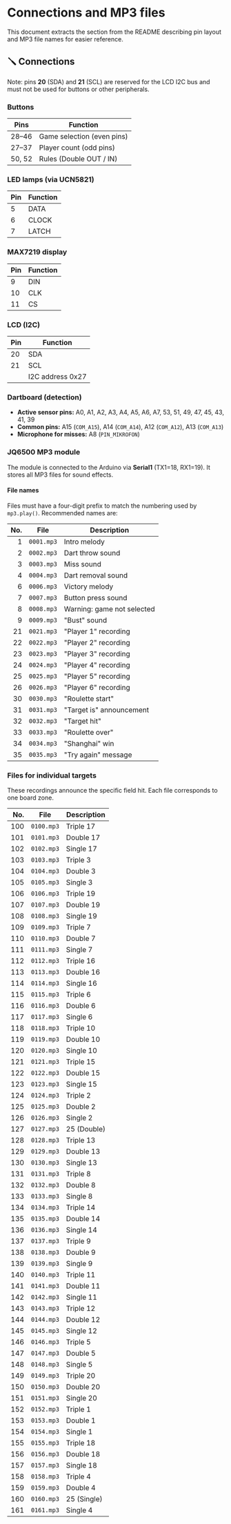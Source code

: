 # Connections and MP3 files

This document extracts the section from the README describing pin layout and MP3 file names for easier reference.

## 🪛 Connections

Note: pins **20** (SDA) and **21** (SCL) are reserved for the LCD I2C bus and must not be used for buttons or other peripherals.

### Buttons

| Pins | Function |
|--------|------------------|
| 28–46  | Game selection (even pins) |
| 27–37  | Player count (odd pins) |
| 50, 52 | Rules (Double OUT / IN) |

### LED lamps (via UCN5821)

| Pin | Function |
|-----|----------|
| 5   | DATA |
| 6   | CLOCK |
| 7   | LATCH |

### MAX7219 display

| Pin | Function |
|-----|----------|
| 9   | DIN |
| 10  | CLK |
| 11  | CS |

### LCD (I2C)

| Pin | Function |
|-----|----------|
| 20  | SDA |
| 21  | SCL |
|     | I2C address 0x27 |

### Dartboard (detection)

- **Active sensor pins:** A0, A1, A2, A3, A4, A5, A6, A7, 53, 51, 49, 47, 45, 43, 41, 39
- **Common pins:** A15 (`COM_A15`), A14 (`COM_A14`), A12 (`COM_A12`), A13 (`COM_A13`)
- **Microphone for misses:** A8 (`PIN_MIKROFON`)

### JQ6500 MP3 module

The module is connected to the Arduino via **Serial1** (TX1=18, RX1=19). It stores all MP3 files for sound effects.

#### File names

Files must have a four-digit prefix to match the numbering used by `mp3.play()`. Recommended names are:

| No. | File | Description |
|-----:|-----------------|-------------------------|
| 1    | `0001.mp3`      | Intro melody |
| 2    | `0002.mp3`      | Dart throw sound |
| 3    | `0003.mp3`      | Miss sound |
| 4    | `0004.mp3`      | Dart removal sound |
| 6    | `0006.mp3`      | Victory melody |
| 7    | `0007.mp3`      | Button press sound |
| 8    | `0008.mp3`      | Warning: game not selected |
| 9    | `0009.mp3`      | "Bust" sound |
| 21   | `0021.mp3`      | "Player 1" recording |
| 22   | `0022.mp3`      | "Player 2" recording |
| 23   | `0023.mp3`      | "Player 3" recording |
| 24   | `0024.mp3`      | "Player 4" recording |
| 25   | `0025.mp3`      | "Player 5" recording |
| 26   | `0026.mp3`      | "Player 6" recording |
| 30   | `0030.mp3`      | "Roulette start" |
| 31   | `0031.mp3`      | "Target is" announcement |
| 32   | `0032.mp3`      | "Target hit" |
| 33   | `0033.mp3`      | "Roulette over" |
| 34   | `0034.mp3`      | "Shanghai" win |
| 35   | `0035.mp3`      | "Try again" message |

### Files for individual targets

These recordings announce the specific field hit. Each file corresponds to one board zone.

| No. | File | Description |
|-----:|---------|-----------|
| 100 | `0100.mp3` | Triple 17 |
| 101 | `0101.mp3` | Double 17 |
| 102 | `0102.mp3` | Single 17 |
| 103 | `0103.mp3` | Triple 3 |
| 104 | `0104.mp3` | Double 3 |
| 105 | `0105.mp3` | Single 3 |
| 106 | `0106.mp3` | Triple 19 |
| 107 | `0107.mp3` | Double 19 |
| 108 | `0108.mp3` | Single 19 |
| 109 | `0109.mp3` | Triple 7 |
| 110 | `0110.mp3` | Double 7 |
| 111 | `0111.mp3` | Single 7 |
| 112 | `0112.mp3` | Triple 16 |
| 113 | `0113.mp3` | Double 16 |
| 114 | `0114.mp3` | Single 16 |
| 115 | `0115.mp3` | Triple 6 |
| 116 | `0116.mp3` | Double 6 |
| 117 | `0117.mp3` | Single 6 |
| 118 | `0118.mp3` | Triple 10 |
| 119 | `0119.mp3` | Double 10 |
| 120 | `0120.mp3` | Single 10 |
| 121 | `0121.mp3` | Triple 15 |
| 122 | `0122.mp3` | Double 15 |
| 123 | `0123.mp3` | Single 15 |
| 124 | `0124.mp3` | Triple 2 |
| 125 | `0125.mp3` | Double 2 |
| 126 | `0126.mp3` | Single 2 |
| 127 | `0127.mp3` | 25 (Double) |
| 128 | `0128.mp3` | Triple 13 |
| 129 | `0129.mp3` | Double 13 |
| 130 | `0130.mp3` | Single 13 |
| 131 | `0131.mp3` | Triple 8 |
| 132 | `0132.mp3` | Double 8 |
| 133 | `0133.mp3` | Single 8 |
| 134 | `0134.mp3` | Triple 14 |
| 135 | `0135.mp3` | Double 14 |
| 136 | `0136.mp3` | Single 14 |
| 137 | `0137.mp3` | Triple 9 |
| 138 | `0138.mp3` | Double 9 |
| 139 | `0139.mp3` | Single 9 |
| 140 | `0140.mp3` | Triple 11 |
| 141 | `0141.mp3` | Double 11 |
| 142 | `0142.mp3` | Single 11 |
| 143 | `0143.mp3` | Triple 12 |
| 144 | `0144.mp3` | Double 12 |
| 145 | `0145.mp3` | Single 12 |
| 146 | `0146.mp3` | Triple 5 |
| 147 | `0147.mp3` | Double 5 |
| 148 | `0148.mp3` | Single 5 |
| 149 | `0149.mp3` | Triple 20 |
| 150 | `0150.mp3` | Double 20 |
| 151 | `0151.mp3` | Single 20 |
| 152 | `0152.mp3` | Triple 1 |
| 153 | `0153.mp3` | Double 1 |
| 154 | `0154.mp3` | Single 1 |
| 155 | `0155.mp3` | Triple 18 |
| 156 | `0156.mp3` | Double 18 |
| 157 | `0157.mp3` | Single 18 |
| 158 | `0158.mp3` | Triple 4 |
| 159 | `0159.mp3` | Double 4 |
| 160 | `0160.mp3` | 25 (Single) |
| 161 | `0161.mp3` | Single 4 |
